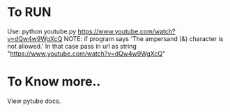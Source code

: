 # To RUN
Use: python youtube.py https://www.youtube.com/watch?v=dQw4w9WgXcQ
NOTE: if program says 'The ampersand (&) character is not allowed.'
    In that case pass in url as string "https://www.youtube.com/watch?v=dQw4w9WgXcQ"

# To Know more..
View pytube docs.